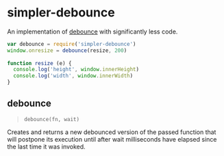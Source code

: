 # simpler-debounce

An implementation of [debounce](https://www.npmjs.com/package/debounce) with significantly less code.

```js
var debounce = require('simpler-debounce')
window.onresize = debounce(resize, 200)
 
function resize (e) {
  console.log('height', window.innerHeight)
  console.log('width', window.innerWidth)
}
```

## debounce

> `debounce(fn, wait)`

Creates and returns a new debounced version of the passed function that will
postpone its execution until after wait milliseconds have elapsed since the
last time it was invoked.
